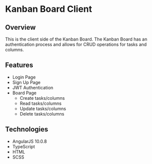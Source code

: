 # Kanban Board Client

## Overview

This is the client side of the Kanban Board. The Kanban Board has an
authentication process and allows for CRUD operations for tasks and columns.

## Features

- Login Page
- Sign Up Page
- JWT Authentication
- Board Page
	- Create tasks/columns
	- Read tasks/columns
	- Update tasks/columns
	- Delete tasks/columns

## Technologies

- AngularJS 10.0.8
- TypeScript
- HTML
- SCSS